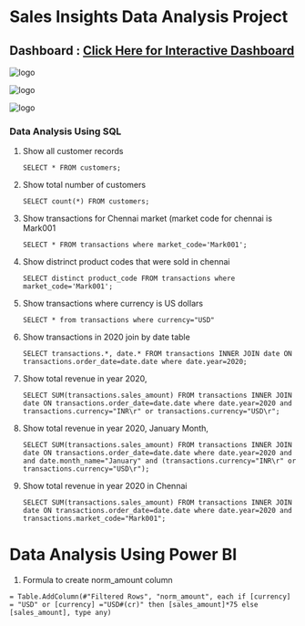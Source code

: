 # Sales Insights Data Analysis Project
## Dashboard : [Click Here for Interactive Dashboard](https://app.powerbi.com/view?r=eyJrIjoiNjcyOTRiMGYtZGIwYy00MDRlLTgzZGItMTZlNjk4NGM4ZmQyIiwidCI6IjAwMTM5NDg3LWRkNDUtNDQ2MS04OWU0LWViZWI1NzgxYmRlOCJ9&pageName=ReportSection)

![logo](https://github.com/Sohail00786/Power-BI/blob/eb0367dc1e803efcf4a332ed9db2de73537fae43/Accenture%20Data%20Analytics/Screenshot%20(26).png)


![logo](https://github.com/Sohail00786/Power-BI/blob/eb0367dc1e803efcf4a332ed9db2de73537fae43/Accenture%20Data%20Analytics/Screenshot%20(26).png)

![logo](https://github.com/Sohail00786/Power-BI/blob/eb0367dc1e803efcf4a332ed9db2de73537fae43/Accenture%20Data%20Analytics/Screenshot%20(26).png)


### Data Analysis Using SQL

1. Show all customer records

    `SELECT * FROM customers;`

1. Show total number of customers

    `SELECT count(*) FROM customers;`

1. Show transactions for Chennai market (market code for chennai is Mark001

    `SELECT * FROM transactions where market_code='Mark001';`

1. Show distrinct product codes that were sold in chennai

    `SELECT distinct product_code FROM transactions where market_code='Mark001';`

1. Show transactions where currency is US dollars

    `SELECT * from transactions where currency="USD"`

1. Show transactions in 2020 join by date table

    `SELECT transactions.*, date.* FROM transactions INNER JOIN date ON transactions.order_date=date.date where date.year=2020;`

1. Show total revenue in year 2020,

    `SELECT SUM(transactions.sales_amount) FROM transactions INNER JOIN date ON transactions.order_date=date.date where date.year=2020 and transactions.currency="INR\r" or transactions.currency="USD\r";`
	
1. Show total revenue in year 2020, January Month,

    `SELECT SUM(transactions.sales_amount) FROM transactions INNER JOIN date ON transactions.order_date=date.date where date.year=2020 and and date.month_name="January" and (transactions.currency="INR\r" or transactions.currency="USD\r");`

1. Show total revenue in year 2020 in Chennai

    `SELECT SUM(transactions.sales_amount) FROM transactions INNER JOIN date ON transactions.order_date=date.date where date.year=2020
and transactions.market_code="Mark001";`


Data Analysis Using Power BI
============================

1. Formula to create norm_amount column

`= Table.AddColumn(#"Filtered Rows", "norm_amount", each if [currency] = "USD" or [currency] ="USD#(cr)" then [sales_amount]*75 else [sales_amount], type any)`



